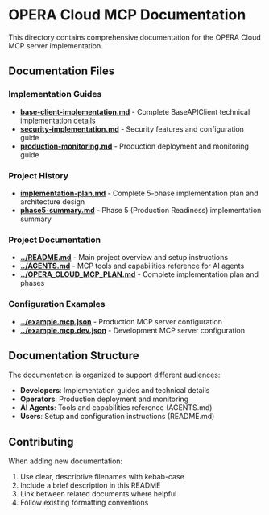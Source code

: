 # OPERA Cloud MCP Documentation

This directory contains comprehensive documentation for the OPERA Cloud MCP server implementation.

## Documentation Files

### Implementation Guides

- **[base-client-implementation.md](base-client-implementation.md)** - Complete BaseAPIClient technical implementation details
- **[security-implementation.md](security-implementation.md)** - Security features and configuration guide
- **[production-monitoring.md](production-monitoring.md)** - Production deployment and monitoring guide

### Project History

- **[implementation-plan.md](implementation-plan.md)** - Complete 5-phase implementation plan and architecture design
- **[phase5-summary.md](phase5-summary.md)** - Phase 5 (Production Readiness) implementation summary

### Project Documentation

- **[../README.md](../README.md)** - Main project overview and setup instructions
- **[../AGENTS.md](../AGENTS.md)** - MCP tools and capabilities reference for AI agents
- **[../OPERA_CLOUD_MCP_PLAN.md](../OPERA_CLOUD_MCP_PLAN.md)** - Complete implementation plan and phases

### Configuration Examples

- **[../example.mcp.json](../example.mcp.json)** - Production MCP server configuration
- **[../example.mcp.dev.json](../example.mcp.dev.json)** - Development MCP server configuration

## Documentation Structure

The documentation is organized to support different audiences:

- **Developers**: Implementation guides and technical details
- **Operators**: Production deployment and monitoring
- **AI Agents**: Tools and capabilities reference (AGENTS.md)
- **Users**: Setup and configuration instructions (README.md)

## Contributing

When adding new documentation:

1. Use clear, descriptive filenames with kebab-case
1. Include a brief description in this README
1. Link between related documents where helpful
1. Follow existing formatting conventions
